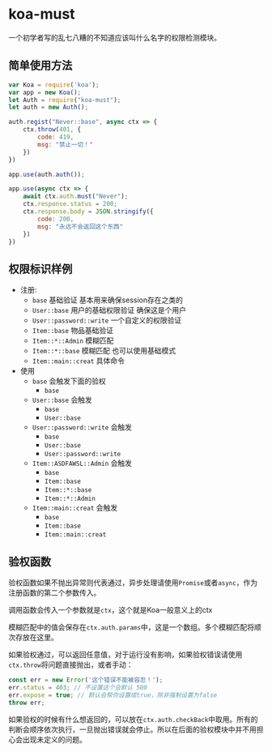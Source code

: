 koa-must
====

一个初学者写的乱七八糟的不知道应该叫什么名字的权限检测模块。

## 简单使用方法

```js
var Koa = require('koa');
var app = new Koa();
let Auth = require("koa-must");
let auth = new Auth();

auth.regist("Never::base", async ctx => {
    ctx.throw(401, {
        code: 419,
        msg: "禁止一切！"
    })
})

app.use(auth.auth());

app.use(async ctx => {
    await ctx.auth.must("Never");
    ctx.response.status = 200;
    ctx.response.body = JSON.stringify({
        code: 200,
        msg: "永远不会返回这个东西"
    })
})
```

## 权限标识样例

- 注册:
  - `base` 基础验证 基本用来确保session存在之类的
  - `User::base` 用户的基础权限验证 确保这是个用户
  - `User::password::write` 一个自定义的权限验证
  - `Item::base` 物品基础验证
  - `Item::*::Admin` 模糊匹配
  - `Item::*::base` 模糊匹配 也可以使用基础模式
  - `Item::main::creat` 具体命令
- 使用
  - `base` 会触发下面的验权
    - `base`
  - `User::base` 会触发
    - `base`
    - `User::base`
  - `User::password::write` 会触发
    - `base`
    - `User::base`
    - `User::password::write`
  - `Item::ASDFAWSL::Admin` 会触发
    - `base`
    - `Item::base`
    - `Item::*::base`
    - `Item::*::Admin`
  - `Item::main::creat` 会触发
    - `base`
    - `Item::base`
    - `Item::main::creat`

## 验权函数

验权函数如果不抛出异常则代表通过，异步处理请使用`Promise`或者`async`，作为注册函数的第二个参数传入。

调用函数会传入一个参数就是`ctx`，这个就是Koa一般意义上的ctx

模糊匹配中的值会保存在`ctx.auth.params`中，这是一个数组。多个模糊匹配将顺次存放在这里。

如果验权通过，可以返回任意值，对于运行没有影响，如果验权错误请使用`ctx.throw`将问题直接抛出，或者手动：

```js
const err = new Error('这个错误不能被容忍！');
err.status = 403; // 不设置这个会默认 500
err.expose = true; // 默认会帮你设置成true，除非强制设置为false
throw err;
```

如果验权的时候有什么想返回的，可以放在`ctx.auth.checkBack`中取用。所有的判断会顺序依次执行，一旦抛出错误就会停止。所以在后面的验权模块中并不用担心会出现未定义的问题。
